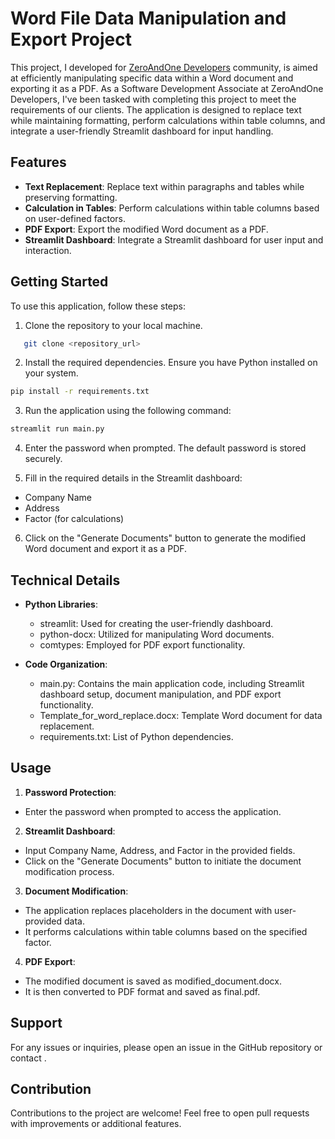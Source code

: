 # Word File Data Manipulation and Export Project

This project, I developed for [ZeroAndOne Developers](https://zodevelopers.com/) community, is aimed at efficiently manipulating specific data within a Word document and exporting it as a PDF. As a Software Development Associate at ZeroAndOne Developers, I've been tasked with completing this project to meet the requirements of our clients. The application is designed to replace text while maintaining formatting, perform calculations within table columns, and integrate a user-friendly Streamlit dashboard for input handling.

## Features

- **Text Replacement**: Replace text within paragraphs and tables while preserving formatting.
- **Calculation in Tables**: Perform calculations within table columns based on user-defined factors.
- **PDF Export**: Export the modified Word document as a PDF.
- **Streamlit Dashboard**: Integrate a Streamlit dashboard for user input and interaction.

## Getting Started

To use this application, follow these steps:

1. Clone the repository to your local machine.

```bash
   git clone <repository_url>
   ```
2. Install the required dependencies. Ensure you have Python installed on your system.

```bash
pip install -r requirements.txt
```
3. Run the application using the following command:

```bash
streamlit run main.py
```
4. Enter the password when prompted. The default password is stored securely.

5. Fill in the required details in the Streamlit dashboard:
  - Company Name
  - Address
  - Factor (for calculations)
6. Click on the "Generate Documents" button to generate the modified Word document and export it as a PDF.

## Technical Details
- **Python Libraries**:
  - streamlit: Used for creating the user-friendly dashboard.
  - python-docx: Utilized for manipulating Word documents.
  - comtypes: Employed for PDF export functionality.

- **Code Organization**:
  - main.py: Contains the main application code, including Streamlit dashboard setup, document manipulation, and PDF export functionality.
  - Template_for_word_replace.docx: Template Word document for data replacement.
  - requirements.txt: List of Python dependencies.

## Usage
1. **Password Protection**:
  - Enter the password when prompted to access the application.
2. **Streamlit Dashboard**:
  - Input Company Name, Address, and Factor in the provided fields.
  - Click on the "Generate Documents" button to initiate the document   modification process.
3. **Document Modification**:
  - The application replaces placeholders in the document with user-provided data.
  - It performs calculations within table columns based on the specified factor.
4. **PDF Export**:
  - The modified document is saved as modified_document.docx.
  - It is then converted to PDF format and saved as final.pdf.

## Support

For any issues or inquiries, please open an issue in the GitHub repository or contact .

## Contribution

Contributions to the project are welcome! Feel free to open pull requests with improvements or additional features.
